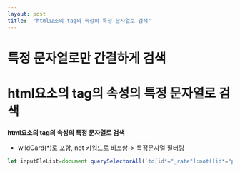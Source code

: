 ```yaml
---
layout: post
title:  "html요소의 tag의 속성의 특정 문자열로 검색"
---
```


# 특정 문자열로만 간결하게 검색
# html요소의 tag의 속성의 특정 문자열로 검색


**html요소의 tag의 속성의 특정 문자열로 검색**

- wildCard(*)로 포함, not 키워드로 비포함-> 특정문자열 필터링
  
```javascript
let inputEleList=document.querySelectorAll(`td[id*="_rate"]:not([id*="pre"])`)
```
